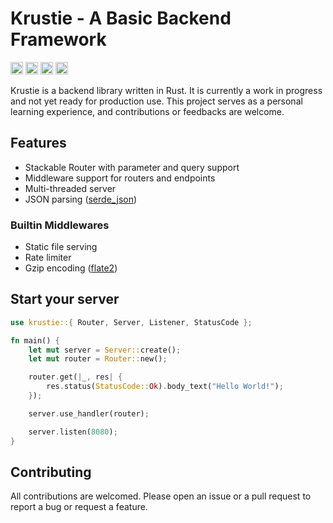 # Krustie - A Basic Backend Framework

[<img alt="github" src="https://img.shields.io/badge/github-krustie-8da0cb?style=for-the-badge&labelColor=555555&logo=github" height="20">](https://github.com/emrecancorapci/krustie)
[<img alt="crates.io" src="https://img.shields.io/crates/v/krustie.svg?style=for-the-badge&color=fc8d62&logo=rust" height="20">](https://crates.io/crates/krustie)
[<img alt="docs.rs" src="https://img.shields.io/badge/docs.rs-krustie-66c2a5?style=for-the-badge&labelColor=555555&logo=docs.rs" height="20">](https://docs.rs/krustie)
[<img alt="build status" src="https://img.shields.io/github/actions/workflow/status/emrecancorapci/krustie/rust.yml?branch=main&style=for-the-badge" height="20">](https://github.com/emrecancorapci/krustie/actions?query=branch%3main)

Krustie is a backend library written in Rust. It is currently a work in progress and not yet ready for production use. This project serves as a personal learning experience, and contributions or feedbacks are welcome.

## Features

- Stackable Router with parameter and query support
- Middleware support for routers and endpoints
- Multi-threaded server
- JSON parsing ([serde_json](https://crates.io/crates/serde_json))

### Builtin Middlewares

- Static file serving
- Rate limiter
- Gzip encoding ([flate2](https://crates.io/crates/flate2))

## Start your server

```rust
use krustie::{ Router, Server, Listener, StatusCode };

fn main() {
    let mut server = Server::create();
    let mut router = Router::new();

    router.get(|_, res| {
        res.status(StatusCode::Ok).body_text("Hello World!");
    });

    server.use_handler(router);

    server.listen(8080);
}
```

## Contributing

All contributions are welcomed. Please open an issue or a pull request to report a bug or request a feature.
